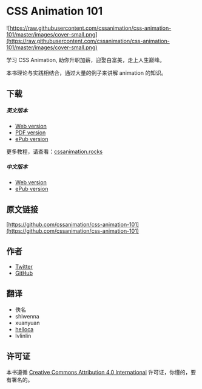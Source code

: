 # CSS Animation 101 

![https://raw.githubusercontent.com/cssanimation/css-animation-101/master/images/cover-small.png](https://raw.githubusercontent.com/cssanimation/css-animation-101/master/images/cover-small.png)

学习 CSS Animation, 助你升职加薪，迎娶白富美，走上人生巅峰。

本书理论与实践相结合，通过大量的例子来讲解 animation 的知识。

## 下载

##### 英文版本

* [Web version](https://cssanimation.rocks/css-animation-101/)
* [PDF version](https://github.com/cssanimation/css-animation-101/raw/master/downloads/pdf/cssanimation-101.pdf)
* [ePub version](https://github.com/cssanimation/css-animation-101/raw/master/downloads/epub/cssanimation-101.epub) 

更多教程，请查看：[cssanimation.rocks](https://cssanimation.rocks)

##### 中文版本

* [Web version](https://h-wakanda.github.io/css-animation-101-cn/)
* [ePub version](https://github.com/H-Wakanda/css-animation-101-cn/blob/master/build/epub/book.epub)

## 原文链接

[https://github.com/cssanimation/css-animation-101](https://github.com/cssanimation/css-animation-101)

## 作者

+ [Twitter](https://twitter.com/cssanimation)
+ [GitHub](https://github.com/cssanimation)


## 翻译

- 佚名
- shiwenna
- xuanyuan
- [helloca](http://helloca.surge.sh/)
- lvlinlin

## 许可证

本书遵循 [Creative Commons Attribution 4.0 International](https://creativecommons.org/licenses/by/4.0/) 许可证，你懂的，要有署名的。

